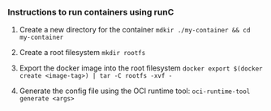 ### Instructions to run containers using runC

1. Create a new directory for the container
`mdkir ./my-container && cd my-container`

2. Create a root filesystem
`mkdir rootfs`

3. Export the docker image into the root filesystem
`docker export $(docker create <image-tag>) | tar -C rootfs -xvf -`

4. Generate the config file using the OCI runtime tool:
`oci-runtime-tool generate <args>`
